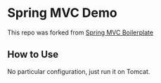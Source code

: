 # Spring MVC Demo
This repo was forked from [Spring MVC Boilerplate](https://github.com/yudhigg/spring-mvc-boilerplate)

## How to Use
No particular configuration, just run it on Tomcat.

